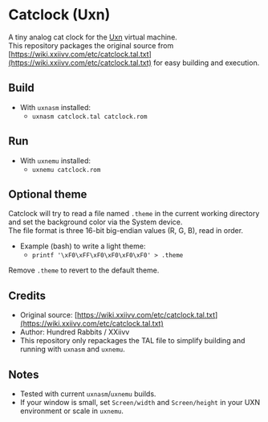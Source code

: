 # Catclock (Uxn)

A tiny analog cat clock for the [Uxn](https://100r.co/site/uxn.html) virtual machine.  
This repository packages the original source from [https://wiki.xxiivv.com/etc/catclock.tal.txt](https://wiki.xxiivv.com/etc/catclock.tal.txt) for easy building and execution.

## Build

- With `uxnasm` installed:
  - `uxnasm catclock.tal catclock.rom`

## Run

- With `uxnemu` installed:
  - `uxnemu catclock.rom`

## Optional theme

Catclock will try to read a file named `.theme` in the current working directory and set the background color via the System device.  
The file format is three 16-bit big-endian values (R, G, B), read in order.

- Example (bash) to write a light theme:
  - `printf '\xF0\xFF\xF0\xF0\xF0\xF0' > .theme`

Remove `.theme` to revert to the default theme.

## Credits

- Original source: [https://wiki.xxiivv.com/etc/catclock.tal.txt](https://wiki.xxiivv.com/etc/catclock.tal.txt)
- Author: Hundred Rabbits / XXiivv  
- This repository only repackages the TAL file to simplify building and running with `uxnasm` and `uxnemu`.

## Notes

- Tested with current `uxnasm`/`uxnemu` builds.
- If your window is small, set `Screen/width` and `Screen/height` in your UXN environment or scale in `uxnemu`.


